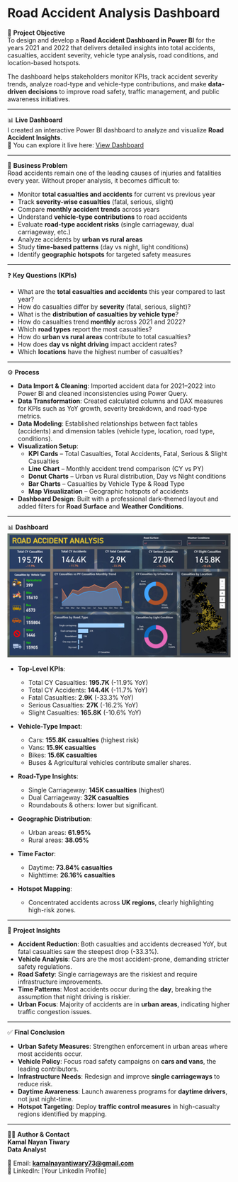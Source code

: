 # Road Accident Analysis Dashboard  

📌 **Project Objective**  
To design and develop a **Road Accident Dashboard in Power BI** for the years 2021 and 2022 that delivers detailed insights into total accidents, casualties, accident severity, vehicle type analysis, road conditions, and location-based hotspots.  

The dashboard helps stakeholders monitor KPIs, track accident severity trends, analyze road-type and vehicle-type contributions, and make **data-driven decisions** to improve road safety, traffic management, and public awareness initiatives.  

---

📊 **Live Dashboard**  
I created an interactive Power BI dashboard to analyze and visualize **Road Accident Insights**.  
🔗 You can explore it live here: [View Dashboard](https://app.powerbi.com/groups/me/reports/c3525e07-aded-4651-a5ae-57a927489d30/b625b47bbda6306e0ca4?experience=power-bi)

---

🚨 **Business Problem**  
Road accidents remain one of the leading causes of injuries and fatalities every year. Without proper analysis, it becomes difficult to:  

- Monitor **total casualties and accidents** for current vs previous year  
- Track **severity-wise casualties** (fatal, serious, slight)  
- Compare **monthly accident trends** across years  
- Understand **vehicle-type contributions** to road accidents  
- Evaluate **road-type accident risks** (single carriageway, dual carriageway, etc.)  
- Analyze accidents by **urban vs rural areas**  
- Study **time-based patterns** (day vs night, light conditions)  
- Identify **geographic hotspots** for targeted safety measures  

---

❓ **Key Questions (KPIs)**  

- What are the **total casualties and accidents** this year compared to last year?  
- How do casualties differ by **severity** (fatal, serious, slight)?  
- What is the **distribution of casualties by vehicle type**?  
- How do casualties trend **monthly** across 2021 and 2022?  
- Which **road types** report the most casualties?  
- How do **urban vs rural areas** contribute to total casualties?  
- How does **day vs night driving** impact accident rates?  
- Which **locations** have the highest number of casualties?  

---

⚙️ **Process**  

- **Data Import & Cleaning**: Imported accident data for 2021–2022 into Power BI and cleaned inconsistencies using Power Query.  
- **Data Transformation**: Created calculated columns and DAX measures for KPIs such as YoY growth, severity breakdown, and road-type metrics.  
- **Data Modeling**: Established relationships between fact tables (accidents) and dimension tables (vehicle type, location, road type, conditions).  
- **Visualization Setup**:  
  - **KPI Cards** – Total Casualties, Total Accidents, Fatal, Serious & Slight Casualties  
  - **Line Chart** – Monthly accident trend comparison (CY vs PY)  
  - **Donut Charts** – Urban vs Rural distribution, Day vs Night conditions  
  - **Bar Charts** – Casualties by Vehicle Type & Road Type  
  - **Map Visualization** – Geographic hotspots of accidents  
- **Dashboard Design**: Built with a professional dark-themed layout and added filters for **Road Surface** and **Weather Conditions**.  

---

📊 **Dashboard**  
![Overview](https://github.com/KamalNayanTiwary/Road-Accident-Analysis-Dashboard/blob/main/Snapshot%20of%20the%20Dashboard.png)  

- **Top-Level KPIs**:  
  - Total CY Casualties: **195.7K** (-11.9% YoY)  
  - Total CY Accidents: **144.4K** (-11.7% YoY)  
  - Fatal Casualties: **2.9K** (-33.3% YoY)  
  - Serious Casualties: **27K** (-16.2% YoY)  
  - Slight Casualties: **165.8K** (-10.6% YoY)  

- **Vehicle-Type Impact**:  
  - Cars: **155.8K casualties** (highest risk)  
  - Vans: **15.9K casualties**  
  - Bikes: **15.6K casualties**  
  - Buses & Agricultural vehicles contribute smaller shares.  

- **Road-Type Insights**:  
  - Single Carriageway: **145K casualties** (highest)  
  - Dual Carriageway: **32K casualties**  
  - Roundabouts & others: lower but significant.  

- **Geographic Distribution**:  
  - Urban areas: **61.95%**  
  - Rural areas: **38.05%**  

- **Time Factor**:  
  - Daytime: **73.84% casualties**  
  - Nighttime: **26.16% casualties**  

- **Hotspot Mapping**:  
  - Concentrated accidents across **UK regions**, clearly highlighting high-risk zones.  

---

🔎 **Project Insights**  

- **Accident Reduction**: Both casualties and accidents decreased YoY, but fatal casualties saw the steepest drop (-33.3%).  
- **Vehicle Analysis**: Cars are the most accident-prone, demanding stricter safety regulations.  
- **Road Safety**: Single carriageways are the riskiest and require infrastructure improvements.  
- **Time Patterns**: Most accidents occur during the **day**, breaking the assumption that night driving is riskier.  
- **Urban Focus**: Majority of accidents are in **urban areas**, indicating higher traffic congestion issues.  

---

✅ **Final Conclusion**  

- **Urban Safety Measures**: Strengthen enforcement in urban areas where most accidents occur.  
- **Vehicle Policy**: Focus road safety campaigns on **cars and vans**, the leading contributors.  
- **Infrastructure Needs**: Redesign and improve **single carriageways** to reduce risk.  
- **Daytime Awareness**: Launch awareness programs for **daytime drivers**, not just night-time.  
- **Hotspot Targeting**: Deploy **traffic control measures** in high-casualty regions identified by mapping.  

---

👨‍💻 **Author & Contact**  
**Kamal Nayan Tiwary**  
**Data Analyst**

📧 Email: **kamalnayantiwary73@gmail.com**  
🔗 LinkedIn: [Your LinkedIn Profile]  
